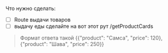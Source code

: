 Что нужно сделать:

* [ ]  Route выдачи товаров
* [ ]  выдачу еды сделайте на вот этот рут /getProductCards

  > Формат ответа такой {{"product": "Самса", "price":  120}, {"product": "Шава", "price":  250}}
  >
